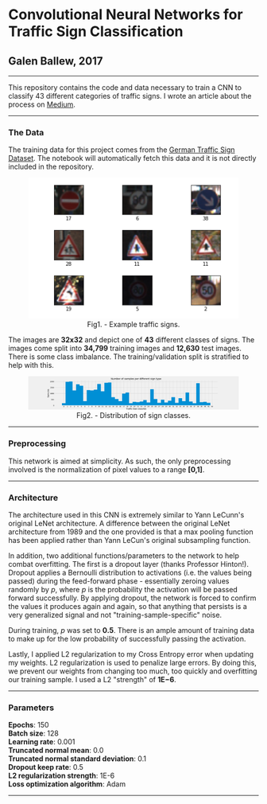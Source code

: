 # Convolutional Neural Networks for Traffic Sign Classification
## Galen Ballew, 2017
---

This repository contains the code and data necessary to train a CNN to classify 43 different categories of traffic signs. I wrote an article about the process on [Medium](https://medium.com/@galen.ballew/).

---
### The Data

The training data for this project comes from the [German Traffic Sign Dataset](http://benchmark.ini.rub.de/?section=gtsrb&subsection=dataset). The notebook will automatically fetch this data and it is not directly included in the repository.  

<center>
<figure>
<img src="figures/sample_signs.png" alt="Sample signs"/>
<figcaption>Fig1. - Example traffic signs.</figcaption>
</figure>
</center>  


The images are **32x32** and depict one of **43** different classes of signs. The images come split into **34,799** training images and **12,630** test images. There is some class imbalance. The training/validation split is stratified to help with this.

<center>
<figure>
<img src="figures/sign_barchart.png" alt="Distribution of signs"/>
<figcaption>Fig2. - Distribution of sign classes.</figcaption>
</figure>
</center>  

---
### Preprocessing
This network is aimed at simplicity. As such, the only preprocessing involved is the normalization of pixel values to a range **[0,1]**.

---
### Architecture
The architecture used in this CNN is extremely similar to Yann LeCunn's original LeNet architecture. A difference between the original LeNet architecture from 1989 and the one provided is that a max pooling function has been applied rather than Yann LeCun's original subsampling function.

In addition, two additional functions/parameters to the network to help combat overfitting. The first is a dropout layer (thanks Professor Hinton!). Dropout applies a Bernoulli distribution to activations (i.e. the values being passed) during the feed-forward phase - essentially zeroing values randomly by *p*, where *p* is the probability the activation will be passed forward successfully. By applying dropout, the network is forced to confirm the values it produces again and again, so that anything that persists is a very generalized signal and not "training-sample-specific" noise.  

During training, *p* was set to **0.5**. There is an ample amount of training data to make up for the low probability of successfully passing the activation.  

Lastly, I applied L2 regularization to my Cross Entropy error when updating my weights. L2 regularization is used to penalize large errors. By doing this, we prevent our weights from changing too much, too quickly and overfitting our training sample. I used a L2 "strength" of **1E−6**.

---
### Parameters

**Epochs**: 150  
**Batch size**: 128  
**Learning rate**: 0.001  
**Truncated normal mean**: 0.0  
**Truncated normal standard deviation**: 0.1  
**Dropout keep rate**: 0.5  
**L2 regularization strength**: 1E-6  
**Loss optimization algorithm**: Adam  

---
